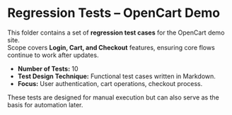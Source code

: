 # Regression Tests – OpenCart Demo

This folder contains a set of **regression test cases** for the OpenCart demo site.  
Scope covers **Login, Cart, and Checkout** features, ensuring core flows continue to work after updates.

- **Number of Tests:** 10
- **Test Design Technique:** Functional test cases written in Markdown.
- **Focus:** User authentication, cart operations, checkout process.

These tests are designed for manual execution but can also serve as the basis for automation later.
